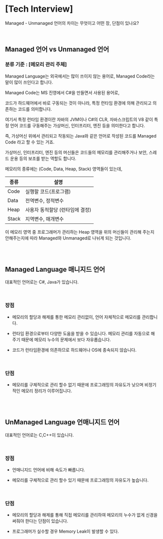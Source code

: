 # [Tech Interview]

Managed - Unmanaged 언어의 차이는 무엇이고 어떤 장, 단점이 있나요?

</br>


## Managed 언어 vs Unmanaged 언어

### 분류 기준 : [메모리 관리 주체]
 

Managed Language는 외국에서는 많이 쓰이지 않는 용어로, Managed Code라는 말이 많이 쓰인다고 합니다.

 

Managed Code는 MS 진영에서 C#을 만들면서 사용된 용어로,

 

코드가 하드웨어에서 바로 구동되는 것이 아니라, 특정 런타임 환경에 의해 관리되고 의존하는 코드를 의미합니다.

 

여기서 특정 런타임 환경이란 자바의 JVM이나 C#의 CLR, 자바스크립트의 V8 같이 특정 언어 코드를 구동해주는 가상머신, 인터프리터, 엔진 등을 의미한다고 합니다.

 

즉, 가상머신 위에서 관리되고 작동되는 Java와 같은 언어로 작성된 코드를 Managed Code 라고 할 수 있는 거죠.

 

가상머신, 인터프리터, 엔진 등의 머신들은 코드들의 메모리를 관리해주거나 보안, 스레드 운용 등의 보조를 받는 역할도 합니다.

 

메모리의 종류에는 (Code, Data, Heap, Stack) 영역들이 있는데, 

 
| 종류 | 설명 |
| ------ | -- |
|Code|	실행할 코드(프로그램) |
|Data|	전역변수, 정적변수 |
|Heap|	사용자 동적할당 (런타임에 결정) |
|Stack|	지역변수, 매개변수 |
 

이 메모리 영역 중 프로그래머가 관리하는 Heap 영역을 위의 머신들이 관리해 주는지 안해주는지에 따라 Managed와 Unmanaged로 나뉘게 되는 것입니다.

 </br> </br>

## Managed Language 매니지드 언어
 

 대표적인 언어로는 C#, Java가 있습니다.

 
 </br>

### 장점

 

- 메모리의 할당과 해제를 통한 메모리 관리없이, 언어 자체적으로 메모리를 관리합니다.

 

- 런타임 환경으로부터 다양한 도움을 받을 수 있습니다. 메모리 관리를 자동으로 해주기 때문에 메모리 누수의 문제에서 보다 자유롭습니다.

 

- 코드가 런타임환경에 의존하므로 하드웨어나 OS에 종속되지 않습니다.

 

 </br>
 

### 단점

 

 - 메모리를 구체적으로 관리 할수 없기 때문에 프로그래밍의 자유도가 낮으며 비정기적인 메모리 정리가 이루어집니다.

 

 
 </br> </br>

 

## UnManaged Language 언매니지드 언어

대표적인 언어로는 C,C++이 있습니다.
 

 </br>

### 장점

 

- 언매니지드 언어에 비해 속도가 빠릅니다.

 

- 메모리를 구체적으로 관리 할수 있기 때문에 프로그래밍의 자유도가 높습니다.

 

 
 </br>

### 단점

 

- 메모리의 할당과 해제를 통해 직접 메모리를 관리하여 메모리의 누수가 없게 신경을 써줘야 한다는 단점이 있습니다.

 

- 프로그래머가 실수할 경우 Memory Leak이 발생할 수 있다.

